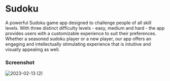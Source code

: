 # Sudoku
<p>A powerful Sudoku game app designed to challenge people of all skill levels. With three distinct difficulty levels - easy, medium and hard - the app provides users with a customizable experience to suit their preferences. Whether a seasoned sudoku player or a new player, our app offers an engaging and intellectually stimulating experience that is intuitive and visually appealing as well.</p>

### Screenshot

![2023-02-13 (2)](https://user-images.githubusercontent.com/116832376/218447044-78f5faa3-fb28-40af-aa48-e3158a902302.png)
